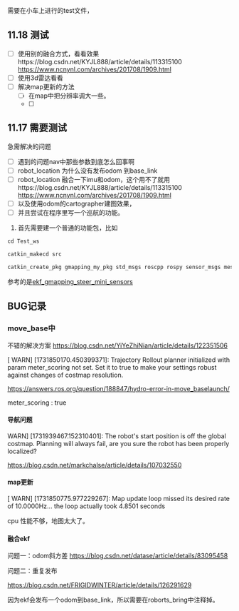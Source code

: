 需要在小车上进行的test文件，

## 11.18 测试

* [ ] 使用别的融合方式，看看效果https://blog.csdn.net/KYJL888/article/details/113315100   https://www.ncnynl.com/archives/201708/1909.html
* [ ] 使用3d雷达看看
* [ ] 解决map更新的方法
  * [ ] 在map中把分辨率调大一些。
  * [ ]

## 11.17 需要测试

急需解决的问题

* [ ] 遇到的问题nav中那些参数到底怎么回事啊
* [ ] robot_location 为什么没有发布odom 到base_link
* [ ] robot_location  融合一下imu和odom，这个用不了就用https://blog.csdn.net/KYJL888/article/details/113315100   https://www.ncnynl.com/archives/201708/1909.html
* [ ] 以及使用odom的cartographer建图效果，
* [ ] 并且尝试在程序里写一个巡航的功能。

1. 首先需要建一个普通的功能包，比如

```python
cd Test_ws

catkin_makecd src

catkin_create_pkg gmapping_my_pkg std_msgs roscpp rospy sensor_msgs message_generation
```

参考的是[ekf_gmapping_steer_mini_sensors](Docker_noetic\neor_mini\mini_sim18_ws\src\mini_gmapping\launch\ekf_gmapping_steer_mini_sensors.launch)

## BUG记录

### move_base中

不错的解决方案
https://blog.csdn.net/YiYeZhiNian/article/details/122351506

[ WARN] [1731850170.450399371]: Trajectory Rollout planner initialized with param meter_scoring not set. Set it to true to make your settings robust against changes of costmap resolution.

https://answers.ros.org/question/188847/hydro-error-in-move_baselaunch/

meter_scoring : true

#### 导航问题

 WARN] [1731939467.152310401]: The robot's start position is off the global costmap. Planning will always fail, are you sure the robot has been properly localized?

https://blog.csdn.net/markchalse/article/details/107032550

#### map更新

[ WARN] [1731850775.977229267]: Map update loop missed its desired rate of 10.0000Hz... the loop actually took 4.8501 seconds

cpu 性能不够，地图太大了。

#### 融合ekf

问题一：odom斜方差
https://blog.csdn.net/datase/article/details/83095458

问题二：重复发布

https://blog.csdn.net/FRIGIDWINTER/article/details/126291629

因为ekf会发布一个odom到base_link，所以需要在roborts_bring中注释掉。
